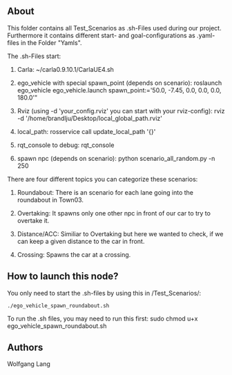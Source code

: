 ## About
This folder contains all Test_Scenarios as .sh-Files used during our project. Furthermore it contains different start- and goal-configurations as .yaml-files in the Folder "Yamls". 

The .sh-Files start:

1. Carla: 
	~/carla0.9.10.1/CarlaUE4.sh

2. ego_vehicle with special spawn_point (depends on scenario):
	roslaunch ego_vehicle ego_vehicle.launch spawn_point:='50.0, -7.45, 0.0, 0.0, 0.0, 180.0'"
	
3. Rviz (using -d 'your_config.rviz' you can start with your rviz-config): 
	rviz -d '/home/brandlju/Desktop/local_global_path.rviz'

4. local_path: 
	rosservice call update_local_path '{}'
	
5. rqt_console to debug:
	rqt_console

6. spawn npc (depends on scenario):
	python scenario_all_random.py -n 250
	
 
There are four different topics you can categorize these scenarios:

1. Roundabout:
	There is an scenario for each lane going into the roundabout in Town03.
	
2. Overtaking:
	It spawns only one other npc in front of our car to try to overtake it.
	
3. Distance/ACC:
	Similiar to Overtaking but here we wanted to check, if we can keep a given distance to the
	car in front.
	
4. Crossing:
	Spawns the car at a crossing.
	
## How to launch this node?
You only need to start the .sh-files by using this in /Test_Scenarios/:

```shell
./ego_vehicle_spawn_roundabout.sh
```
To run the .sh files, you may need to run this first:
sudo chmod u+x ego_vehicle_spawn_roundabout.sh 

## Authors
Wolfgang Lang
